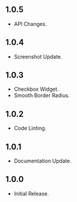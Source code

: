 ## 1.0.5

- API Changes.

## 1.0.4

- Screenshot Update.

## 1.0.3

- Checkbox Widget.
- Smooth Border Radius.

## 1.0.2

- Code Linting.

## 1.0.1

- Documentation Update.

## 1.0.0

- Initial Release.
